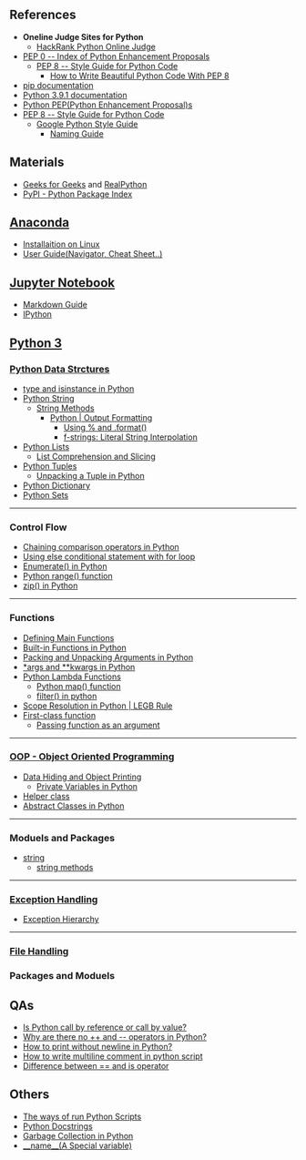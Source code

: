 ## References
- **Oneline Judge Sites for Python**
  - [HackRank Python Online Judge](https://t.ly/fsYV)
- [PEP 0 -- Index of Python Enhancement Proposals](https://t.ly/lG5V)
  - [PEP 8 -- Style Guide for Python Code](https://t.ly/aXbd)
    - [How to Write Beautiful Python Code With PEP 8](https://t.ly/r5Ke)
- [pip documentation](https://t.ly/8dS9)
- [Python 3.9.1 documentation](https://docs.python.org/3)
- [Python PEP(Python Enhancement Proposal)s](https://www.python.org/dev/peps)
- [PEP 8 -- Style Guide for Python Code](https://www.python.org/dev/peps/pep-0008/)
  - [Google Python Style Guide](https://google.github.io/styleguide/pyguide.html)
    - [Naming Guide](https://google.github.io/styleguide/pyguide.html#s3.16-naming)

## Materials
- [Geeks for Geeks](https://t.ly/TkmL) and [RealPython](https://t.ly/7HTX)
- [PyPI - Python Package Index](https://t.ly/awew)

## [Anaconda](https://www.anaconda.com/products/individual)
<ul>
  <li><a href="https://docs.anaconda.com/anaconda/install/linux/">Installaition on Linux</a></li>
  
  <li><a href="https://docs.anaconda.com/anaconda/user-guide/">User Guide(Navigator, Cheat Sheet..)</a></li>
</ul>


## [Jupyter Notebook](https://jupyter-notebook.readthedocs.io/en/stable/notebook.html#)
<ul>
  <li><a href="https://t.ly/fsfD">Markdown Guide</a></li>
  
  <li><a href="https://ipython.org/">IPython</a></li>
</ul>


## [Python 3](https://docs.python.org/3/)

### [Python Data Strctures](https://t.ly/GSrU)
<ul>
  <li><a href="https://www.geeksforgeeks.org/type-isinstance-python/">type and isinstance in Python</a></li>
  
  <li><a href="https://www.geeksforgeeks.org/python-strings/">Python String</a>
    <ul>
      <li><a href="https://docs.python.org/3/library/stdtypes.html#string-methods">String Methods</a>
        <ul>
          <li><a href="https://www.geeksforgeeks.org/python-output-formatting/">Python | Output Formatting</a>
            <ul>
              <li><a href="https://www.python.org/dev/peps/pep-3101/">Using % and .format()</a></li>
              <li><a href="https://t.ly/iebt">f-strings: Literal String Interpolation</a></li>
            </ul>
          </li>
        </ul>
      </li>
    </ul>
  </li>
  
  <li><a href="https://www.geeksforgeeks.org/python-list/?ref=lbp">Python Lists</a>
    <ul>
      <li><a href="https://t.ly/XTLJ">List Comprehension and Slicing</a></li>
    </ul>
  </li>
  
  <li><a href="https://www.geeksforgeeks.org/python-tuples/?ref=lbp">Python Tuples</a>
    <ul>
      <li><a href="https://www.geeksforgeeks.org/unpacking-a-tuple-in-python/">Unpacking a Tuple in Python</a></li>
    </ul>
  </li>
  
  <li><a href="https://www.geeksforgeeks.org/python-dictionary/?ref=lbp">Python Dictionary</a></li>
  
  <li><a href="https://www.geeksforgeeks.org/python-sets/">Python Sets</a></li>
</ul>

---
### Control Flow
<ul>
  <li><a href="https://www.geeksforgeeks.org/chaining-comparison-operators-python/?ref=lbp">Chaining comparison operators in Python</a></li>
  
  <li><a href="https://t.ly/Gn52">Using else conditional statement with for loop</a></li>
  
  <li><a href="https://t.ly/9DCN">Enumerate() in Python</a></li>
  
  <li><a href="https://www.geeksforgeeks.org/python-range-function/">Python range() function</a></li>
  
  <li><a href="https://www.geeksforgeeks.org/zip-in-python/">zip() in Python</a></li>
</ul>

---
### Functions
- [Defining Main Functions](https://t.ly/ttik)
- [Built-in Functions in Python](https://docs.python.org/3/library/functions.html)
- [Packing and Unpacking Arguments in Python](https://www.geeksforgeeks.org/packing-and-unpacking-arguments-in-python/)
- [\*args and \*\*kwargs in Python](https://www.geeksforgeeks.org/args-kwargs-python/)
- [Python Lambda Functions](https://t.ly/QEAZ)
  - [Python map() function](https://t.ly/NeLB)
  - [filter() in python](https://t.ly/ZfwE)
- [Scope Resolution in Python | LEGB Rule](https://t.ly/wEtY)
- [First-class function](https://t.ly/sM9h)
  - [Passing function as an argument](https://t.ly/tkqe)

---
### [OOP - Object Oriented Programming](https://t.ly/qncE)
- [Data Hiding and Object Printing](https://t.ly/QTdD)
  - [Private Variables in Python](https://t.ly/flme)
- [Helper class](https://t.ly/XiXM)
- [Abstract Classes in Python](https://t.ly/xTHa)

---
### Moduels and Packages
<ul>
  <li><a href="https://t.ly/ddEB">string</a>
    <ul>
      <li><a href="https://docs.python.org/3/library/stdtypes.html#string-methods">string methods</a></li>
    </ul>
  </li>
</ul>

---
### [Exception Handling](https://www.geeksforgeeks.org/python-exception-handling/?ref=lbp)
<ul>
  <li><a href="https://docs.python.org/3.8/library/exceptions.html#exception-hierarchy">Exception Hierarchy</a></li>
</ul>

---
### [File Handling](https://www.geeksforgeeks.org/file-handling-python/?ref=lbp)


### Packages and Moduels

## QAs
<ul>
  <li><a href="https://t.ly/PDSW">Is Python call by reference or call by value?</a></li>
  
  <li><a href="https://stackoverflow.com/questions/3654830/why-are-there-no-and-operators-in-python">Why are there no ++ and --​ operators in Python?</a></li>
  
  <li><a href="https://www.geeksforgeeks.org/print-without-newline-python/">How to print without newline in Python?</a></li>
  
  <li><a href="https://www.geeksforgeeks.org/multiline-comments-in-python/">How to write multiline comment in python script</a></li>
  
  <li><a href="https://www.geeksforgeeks.org/difference-operator-python/">Difference between == and is operator</a></li>
</ul>


## Others
- [The ways of run Python Scripts](https://t.ly/S60f)
- [Python Docstrings](https://www.geeksforgeeks.org/python-docstrings/)
- [Garbage Collection in Python](https://www.geeksforgeeks.org/garbage-collection-python/)
- [\_\_name\_\_(A Special variable)](https://t.ly/1Wiz)

